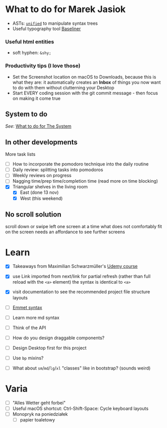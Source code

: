 # What to do for Marek Jasiok
- ASTs: [`unified`](https://github.com/unifiedjs/unified) to manipulate syntax trees
- Useful typography tool [Baseliner](https://github.com/jkeyes/baseline)

### Useful html entities

- soft hyphen: `&shy;`

### Productivity tips (I love those)

- Set the Screenshot location on macOS to Downloads, because this is what they are: it automatically creates an **Inbox** of things you now want to do with them without clutterning your Desktop
- Start EVERY coding session with the git commit message - then focus on making it come true

## System to do

_See_: [What to do for The System](/thesystem)

## In other developments

More task lists

- [ ] How to incorporate the pomodoro technique into the daily routine
- [ ] Daily review: splitting tasks into pomodoros
- [ ] Weekly reviews on progress
- [ ] Nagging time/prep time/completion time (read more on time blocking)
- [x] Triangular shelves in the living room
   - [x] East (done 13 nov)
   - [x] West (this weekend)

## No scroll solution

scroll down or swipe left one screen at a time
what does not comfortably fit on the screen needs an affordance to see further screens


# Learn

- [x] Takeaways from Maximilian Schwarzmüller's [Udemy course](https://mckinsey.udemy.com/course/nextjs-react-the-complete-guide)
- [x] use Link imported from next/link for partial refresh (rather than full reload with the `<a>` element) the syntax is identical to `<a>`
- [x] visit documentation to see the recommended project file structure layouts
- [ ] [Emmet syntax](https://docs.emmet.io/cheat-sheet/)
- [ ] Learn more md syntax
- [ ] Think of the API
- [ ] How do you design draggable components?
- [ ] Design Desktop first for this project
- [ ] Use `bp` mixins?
- [ ] What about `sm`/`md`/`lg`/`xl` "classes" like in bootstrap? (sounds weird)


# Varia

- [ ] "Alles Wetter geht forbei"
- [ ] Useful macOS shortcut: Ctrl-Shift-Space: Cycle keyboard layouts
- [ ] Monopryk na poniedziałek
   - [ ] papier toaletowy
